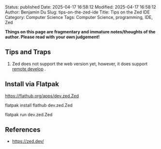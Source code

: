 Status: published
Date: 2025-04-17 16:58:12
Modified: 2025-04-17 16:58:12
Author: Benjamin Du
Slug: tips-on-the-zed-ide
Title: Tips on the Zed IDE
Category: Computer Science
Tags: Computer Science, programming, IDE, Zed

**Things on this page are fragmentary and immature notes/thoughts of the author. Please read with your own judgement!**

## Tips and Traps

1. Zed does not support the web version yet,
    however,
    it does support 
    [remote develop](https://zed.dev/docs/remote-development)
    .

## Install via Flatpak

https://flathub.org/apps/dev.zed.Zed

flatpak install flathub dev.zed.Zed

flatpak run dev.zed.Zed

## References

- https://zed.dev/
